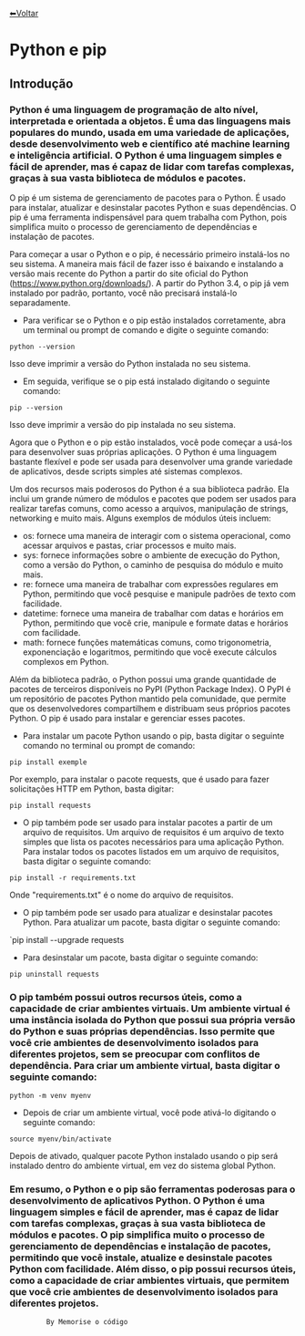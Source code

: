 [⬅Voltar](https://memorise-codigos.github.io)
# Python e pip
## Introdução
### Python é uma linguagem de programação de alto nível, interpretada e orientada a objetos. É uma das linguagens mais populares do mundo, usada em uma variedade de aplicações, desde desenvolvimento web e científico até machine learning e inteligência artificial. O Python é uma linguagem simples e fácil de aprender, mas é capaz de lidar com tarefas complexas, graças à sua vasta biblioteca de módulos e pacotes.

O pip é um sistema de gerenciamento de pacotes para o Python. É usado para instalar, atualizar e desinstalar pacotes Python e suas dependências. O pip é uma ferramenta indispensável para quem trabalha com Python, pois simplifica muito o processo de gerenciamento de dependências e instalação de pacotes.

Para começar a usar o Python e o pip, é necessário primeiro instalá-los no seu sistema. A maneira mais fácil de fazer isso é baixando e instalando a versão mais recente do Python a partir do site oficial do Python (https://www.python.org/downloads/). A partir do Python 3.4, o pip já vem instalado por padrão, portanto, você não precisará instalá-lo separadamente.

- Para verificar se o Python e o pip estão instalados corretamente, abra um terminal ou prompt de comando e digite o seguinte comando:

`python --version`

Isso deve imprimir a versão do Python instalada no seu sistema. 

- Em seguida, verifique se o pip está instalado digitando o seguinte comando:

`pip --version`

Isso deve imprimir a versão do pip instalada no seu sistema.

Agora que o Python e o pip estão instalados, você pode começar a usá-los para desenvolver suas próprias aplicações. O Python é uma linguagem bastante flexível e pode ser usada para desenvolver uma grande variedade de aplicativos, desde scripts simples até sistemas complexos.

Um dos recursos mais poderosos do Python é a sua biblioteca padrão. Ela inclui um grande número de módulos e pacotes que podem ser usados para realizar tarefas comuns, como acesso a arquivos, manipulação de strings, networking e muito mais. Alguns exemplos de módulos úteis incluem:
- os: fornece uma maneira de interagir com o sistema operacional, como acessar arquivos e pastas, criar processos e muito mais.
- sys: fornece informações sobre o ambiente de execução do Python, como a versão do Python, o caminho de pesquisa do módulo e muito mais.
- re: fornece uma maneira de trabalhar com expressões regulares em Python, permitindo que você pesquise e manipule padrões de texto com facilidade.
- datetime: fornece uma maneira de trabalhar com datas e horários em Python, permitindo que você crie, manipule e formate datas e horários com facilidade.
- math: fornece funções matemáticas comuns, como trigonometria, exponenciação e logaritmos, permitindo que você execute cálculos complexos em Python.

Além da biblioteca padrão, o Python possui uma grande quantidade de pacotes de terceiros disponíveis no PyPI (Python Package Index). O PyPI é um repositório de pacotes Python mantido pela comunidade, que permite que os desenvolvedores compartilhem e distribuam seus próprios pacotes Python. O pip é usado para instalar e gerenciar esses pacotes.

- Para instalar um pacote Python usando o pip, basta digitar o seguinte comando no terminal ou prompt de comando:

`pip install exemple`

Por exemplo, para instalar o pacote requests, que é usado para fazer solicitações HTTP em Python, basta digitar:

`pip install requests`

- O pip também pode ser usado para instalar pacotes a partir de um arquivo de requisitos. Um arquivo de requisitos é um arquivo de texto simples que lista os pacotes necessários para uma aplicação Python. Para instalar todos os pacotes listados em um arquivo de requisitos, basta digitar o seguinte comando:

`pip install -r requirements.txt`

Onde "requirements.txt" é o nome do arquivo de requisitos.

- O pip também pode ser usado para atualizar e desinstalar pacotes Python. Para atualizar um pacote, basta digitar o seguinte comando:

`pip install --upgrade requests

- Para desinstalar um pacote, basta digitar o seguinte comando:

`pip uninstall requests`

### O pip também possui outros recursos úteis, como a capacidade de criar ambientes virtuais. Um ambiente virtual é uma instância isolada do Python que possui sua própria versão do Python e suas próprias dependências. Isso permite que você crie ambientes de desenvolvimento isolados para diferentes projetos, sem se preocupar com conflitos de dependência. Para criar um ambiente virtual, basta digitar o seguinte comando:
`python -m venv myenv`

- Depois de criar um ambiente virtual, você pode ativá-lo digitando o seguinte comando:

`source myenv/bin/activate`

Depois de ativado, qualquer pacote Python instalado usando o pip será instalado dentro do ambiente virtual, em vez do sistema global Python.
### Em resumo, o Python e o pip são ferramentas poderosas para o desenvolvimento de aplicativos Python. O Python é uma linguagem simples e fácil de aprender, mas é capaz de lidar com tarefas complexas, graças à sua vasta biblioteca de módulos e pacotes. O pip simplifica muito o processo de gerenciamento de dependências e instalação de pacotes, permitindo que você instale, atualize e desinstale pacotes Python com facilidade. Além disso, o pip possui recursos úteis, como a capacidade de criar ambientes virtuais, que permitem que você crie ambientes de desenvolvimento isolados para diferentes projetos.


             By Memorise o código

